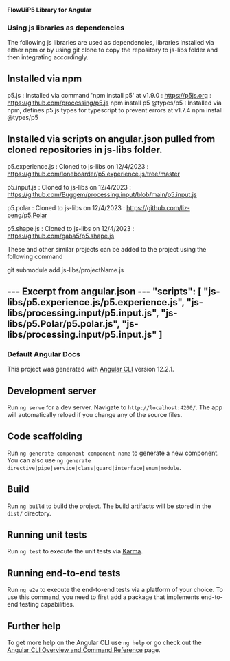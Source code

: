 #### FlowUiP5 Library for Angular

### Using js libraries as dependencies
The following js libraries are used as dependencies, libraries installed via either npm or by using git clone
to copy the repository to js-libs folder and then integrating accordingly.

## Installed via npm

p5.js  :  Installed via command 'npm install p5' at v1.9.0  :  https://p5js.org  :  https://github.com/processing/p5.js
npm install p5
@types/p5 : Installed via npm, defines p5.js types for typescript to prevent errors at v1.7.4
npm install @types/p5

## Installed via scripts on angular.json pulled from cloned repositories in js-libs folder.

p5.experience.js  :  Cloned to js-libs on 12/4/2023  : https://github.com/loneboarder/p5.experience.js/tree/master

p5.input.js  :  Cloned to js-libs on 12/4/2023  :  https://github.com/Buggem/processing.input/blob/main/p5.input.js

p5.polar : Cloned to js-libs on 12/4/2023  :  https://github.com/liz-peng/p5.Polar

p5.shape.js : Cloned to js-libs on 12/4/2023 : https://github.com/gaba5/p5.shape.js

These and other similar projects can be added to the project using the following command

git submodule add <url> js-libs/projectName.js

--- Excerpt from angular.json ---
"scripts": [
    "js-libs/p5.experience.js/p5.experience.js",
    "js-libs/processing.input/p5.input.js",
    "js-libs/p5.Polar/p5.polar.js",
    "js-libs/processing.input/p5.input.js"
]
---------------------------------

### Default Angular Docs

This project was generated with [Angular CLI](https://github.com/angular/angular-cli) version 12.2.1.

## Development server

Run `ng serve` for a dev server. Navigate to `http://localhost:4200/`. The app will automatically reload if you change any of the source files.

## Code scaffolding

Run `ng generate component component-name` to generate a new component. You can also use `ng generate directive|pipe|service|class|guard|interface|enum|module`.

## Build

Run `ng build` to build the project. The build artifacts will be stored in the `dist/` directory.

## Running unit tests

Run `ng test` to execute the unit tests via [Karma](https://karma-runner.github.io).

## Running end-to-end tests

Run `ng e2e` to execute the end-to-end tests via a platform of your choice. To use this command, you need to first add a package that implements end-to-end testing capabilities.

## Further help

To get more help on the Angular CLI use `ng help` or go check out the [Angular CLI Overview and Command Reference](https://angular.io/cli) page.
